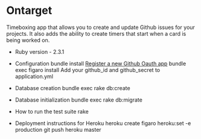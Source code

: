 # Ontarget

Timeboxing app that allows you to create and update Github issues for your projects. It also adds the ability to create timers that start when a card is being worked on.

* Ruby version - 2.3.1

* Configuration
bundle install
[Register a new Github Oauth app](https://github.com/settings/applications/new)
bundle exec figaro install
Add your github_id and github_secret to application.yml

* Database creation
bundle exec rake db:create

* Database initialization
bundle exec rake db:migrate

* How to run the test suite
rake

* Deployment instructions for Heroku
heroku create
figaro heroku:set -e production
git push heroku master
